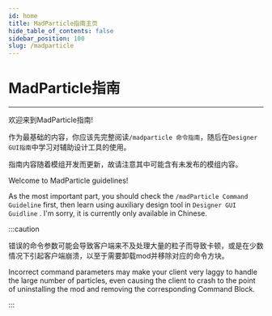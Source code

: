 ```yaml
---
id: home
title: MadParticle指南主页
hide_table_of_contents: false
sidebar_position: 100
slug: /madparticle
---
```


# MadParticle指南

---

欢迎来到MadParticle指南!

作为最基础的内容，你应该先完整阅读`/madparticle 命令指南`，随后在`Designer GUI指南`中学习对辅助设计工具的使用。

指南内容随着模组开发而更新，故请注意其中可能含有未发布的模组内容。

Welcome to MadParticle guidelines!

As the most important part, you should check the `/madParticle Command Guideline` first, then learn using auxiliary design tool in `Designer GUI Guidline` . I'm sorry, it is currently only available in Chinese.

:::caution

错误的命令参数可能会导致客户端来不及处理大量的粒子而导致卡顿，或是在少数情况下引起客户端崩溃，以至于需要卸载mod并移除对应的命令方块。

Incorrect command parameters may make your client very laggy to handle the large number of particles, even causing the client to crash to the point of uninstalling the mod and removing the corresponding Command Block.

:::
